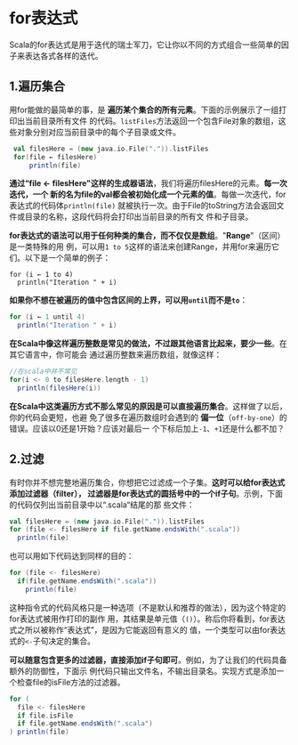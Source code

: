 for表达式
================================================================================
Scala的for表达式是用于迭代的瑞士军刀，它让你以不同的方式组合一些简单的因子来表达各式各样的迭代。

## 1.遍历集合
用for能做的最简单的事，是 **遍历某个集合的所有元素**。下面的示例展示了一组打印出当前目录所有文件
的代码。`listFiles`方法返回一个包含File对象的数组，这些对象分别对应当前目录中的每个子目录或文件。
```scala
 val filesHere = (new java.io.File(".")).listFiles
 for(file ← filesHere)
	 println(file)
```
**通过“file <- filesHere"这样的生成器语法**，我们将遍历filesHere的元素。**每一次迭代，一个
新的名为file的val都会被初始化成一个元素的值**。每做一次迭代，for表达式的代码体`println(file)`
就被执行一次。由于File的toString方法会返回文件或目录的名称，这段代码将会打印出当前目录的所有文
件和子目录。

**for表达式的语法可以用于任何种类的集合，而不仅仅是数组**。"**Range**"（区间）是一类特殊的用
例，可以用`1 to 5`这样的语法来创建Range，并用for来遍历它们。以下是一个简单的例子：
```
for (i ← 1 to 4)
  println("Iteration " + i)
```
**如果你不想在被遍历的值中包含区间的上界，可以用`until`而不是`to`**：
```scala
for (i ← 1 until 4)
  println("Iteration " + i)
```
**在Scala中像这样遍历整数是常见的做法，不过跟其他语言比起来，要少一些**。在其它语言中，你可能会
通过遍历整数来遍历数组，就像这样：
```scala
//在scala中并不常见
for(i <- 0 to filesHere.length - 1)
  println(filesHere(i))
```
**在Scala中这类遍历方式不那么常见的原因是可以直接遍历集合**。这样做了以后，你的代码会更短，也避
免了很多在遍历数组时会遇到的 **偏一位**（`off-by-one`）的错误。应该以0还是1开始？应该对最后一
个下标后加上`-1`、`+1`还是什么都不加？

## 2.过滤
有时你并不想完整地遍历集合，你想把它过滤成一个子集。**这时可以给for表达式添加过滤器（filter），
过滤器是for表达式的圆括号中的一个if子句**。示例，下面的代码仅列出当前目录中以“.scala“结尾的那
些文件：
```scala
val filesHere = (new java.io.File(".")).listFiles
for (file <- filesHere if file.getName.endsWith(".scala"))
  println(file)
```
也可以用如下代码达到同样的目的：
```scala
for (file <- filesHere)
  if(file.getName.endsWith(".scala"))
    println(file)
```
这种指令式的代码风格只是一种选项（不是默认和推荐的做法），因为这个特定的for表达式被用作打印的副作
用，其结果是单元值（`()`）。称后你将看到，for表达式之所以被称作“表达式”，是因为它能返回有意义的
值，一个类型可以由for表达式的`<-`子句决定的集合。

**可以随意包含更多的过滤器，直接添加if子句即可**。例如，为了让我们的代码具备额外的防御性，下面示
例代码只输出文件名，不输出目录名。实现方式是添加一个检查file的isFile方法的过滤器。
```scala
for (
  file <- filesHere
  if file.isFile
  if file.getName.endsWith(".scala")
) println(file)
```

